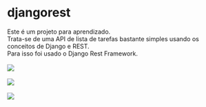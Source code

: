 # djangorest
Este é um projeto para aprendizado. <br />Trata-se de uma API de lista de tarefas bastante simples usando os conceitos de Django e REST.
<br />Para isso foi usado o Django Rest Framework.
<br /><br />
<img src="https://github.com/regianembrito/djangorest/blob/main/prints/TodoInstance.png"><br /><br />
<img src="https://github.com/regianembrito/djangorest/blob/main/prints/TodoInstanceEdit.png"><br /><br />
<img src="https://github.com/regianembrito/djangorest/blob/main/prints/TodoList.png">


